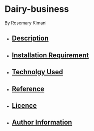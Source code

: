 # Dairy-business
By Rosemary Kimani

* ## [Description]()

* ## [Installation Requirement]()

* ## [Technolgy Used]()


* ## [Reference]()

* ## [Licence]()

* ## [Author Information]()
